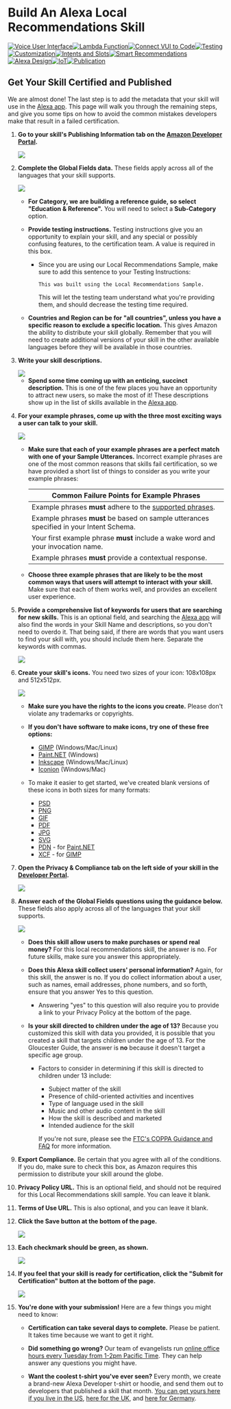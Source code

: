 # Build An Alexa Local Recommendations Skill
[![Voice User Interface](https://m.media-amazon.com/images/G/01/mobile-apps/dex/alexa/alexa-skills-kit/tutorials/navigation/1-off._TTH_.png)](/step-by-step/1-voice-user-interface.md)[![Lambda Function](https://m.media-amazon.com/images/G/01/mobile-apps/dex/alexa/alexa-skills-kit/tutorials/navigation/2-off._TTH_.png)](/step-by-step/2-lambda-function.md)[![Connect VUI to Code](https://m.media-amazon.com/images/G/01/mobile-apps/dex/alexa/alexa-skills-kit/tutorials/navigation/3-off._TTH_.png)](/step-by-step/3-connect-vui-to-code.md)[![Testing](https://m.media-amazon.com/images/G/01/mobile-apps/dex/alexa/alexa-skills-kit/tutorials/navigation/4-off._TTH_.png)](/step-by-step/4-testing.md)[![Customization](https://m.media-amazon.com/images/G/01/mobile-apps/dex/alexa/alexa-skills-kit/tutorials/navigation/5-off._TTH_.png)](/step-by-step/5-customization.md)[![Intents and Slots](https://m.media-amazon.com/images/G/01/mobile-apps/dex/alexa/alexa-skills-kit/tutorials/navigation/5-off._TTH_.png)](/step-by-step/6-intents-slots.md)[![Smart Recommendations](https://m.media-amazon.com/images/G/01/mobile-apps/dex/alexa/alexa-skills-kit/tutorials/navigation/5-off._TTH_.png)](/step-by-step/7-smart-recommendations.md)[![Alexa Design](https://m.media-amazon.com/images/G/01/mobile-apps/dex/alexa/alexa-skills-kit/tutorials/navigation/5-off._TTH_.png)](/step-by-step/8-alexa-design.md)[![IoT](https://m.media-amazon.com/images/G/01/mobile-apps/dex/alexa/alexa-skills-kit/tutorials/navigation/5-off._TTH_.png)](/step-by-step/9-alexa-iot.md)[![Publication](https://m.media-amazon.com/images/G/01/mobile-apps/dex/alexa/alexa-skills-kit/tutorials/navigation/6-off._TTH_.png)](/step-by-step/10-publication.md)

<!--<a href="../step-by-step/1-voice-user-interface.md"><img src="https://m.media-amazon.com/images/G/01/mobile-apps/dex/alexa/alexa-skills-kit/tutorials/navigation/1-locked._TTH_.png" /></a><a href="../step-by-step/2-lambda-function.md"><img src="https://m.media-amazon.com/images/G/01/mobile-apps/dex/alexa/alexa-skills-kit/tutorials/navigation/2-locked._TTH_.png" /></a><a href="../step-by-step/3-connect-vui-to-code.md"><img src="https://m.media-amazon.com/images/G/01/mobile-apps/dex/alexa/alexa-skills-kit/tutorials/navigation/3-locked._TTH_.png" /></a><a href="../step-by-step/4-testing.md"><img src="https://m.media-amazon.com/images/G/01/mobile-apps/dex/alexa/alexa-skills-kit/tutorials/navigation/4-locked._TTH_.png" /></a><a href="../step-by-step/5-customization.md"><img src="https://m.media-amazon.com/images/G/01/mobile-apps/dex/alexa/alexa-skills-kit/tutorials/navigation/5-locked._TTH_.png" /></a><a href="../step-by-step/10-publication.md"><img src="https://m.media-amazon.com/images/G/01/mobile-apps/dex/alexa/alexa-skills-kit/tutorials/navigation/6-on._TTH_.png" /></a>-->

## Get Your Skill Certified and Published

We are almost done!  The last step is to add the metadata that your skill will use in the [Alexa app](http://amazon.com/skills).  This page will walk you through the remaining steps, and give you some tips on how to avoid the common mistakes developers make that result in a failed certification.

1.  **Go to your skill's Publishing Information tab on the [Amazon Developer Portal](https://developer.amazon.com/edw/home.html#/skills/list).**

    <img src="https://m.media-amazon.com/images/G/01/mobile-apps/dex/alexa/alexa-skills-kit/tutorials/quiz-game/6-1-publishing-information._TTH_.png" />

2.  **Complete the Global Fields data.**  These fields apply across all of the languages that your skill supports.

    <img src="https://m.media-amazon.com/images/G/01/mobile-apps/dex/alexa/alexa-skills-kit/tutorials/quiz-game/6-2-global-fields._TTH_.png" />

    *  **For Category, we are building a reference guide, so select "Education & Reference".**  You will need to select a **Sub-Category** option.

    *  **Provide testing instructions.** Testing instructions give you an opportunity to explain your skill, and any special or possibly confusing features, to the certification team.  A value is required in this box.

        *  Since you are using our Local Recommendations Sample, make sure to add this sentence to your Testing Instructions:

           ```
           This was built using the Local Recommendations Sample.
           ```

           This will let the testing team understand what you're providing them, and should decrease the testing time required.        

    *  **Countries and Region can be for "all countries", unless you have a specific reason to exclude a specific location.**  This gives Amazon the ability to distribute your skill globally. Remember that you will need to create additional versions of your skill in the other available languages before they will be available in those countries.

3.  **Write your skill descriptions.**

    <img src="https://m.media-amazon.com/images/G/01/mobile-apps/dex/alexa/alexa-skills-kit/tutorials/quiz-game/6-3-descriptions._TTH_.png" />

    *  **Spend some time coming up with an enticing, succinct description.**  This is one of the few places you have an opportunity to attract new users, so make the most of it!  These descriptions show up in the list of skills available in the [Alexa app](http://alexa.amazon.com/spa/index.html#skills).

4.  **For your example phrases, come up with the three most exciting ways a user can talk to your skill.**

    <img src="https://m.media-amazon.com/images/G/01/mobile-apps/dex/alexa/alexa-skills-kit/tutorials/quiz-game/6-4-example-phrases._TTH_.png" />

    *  **Make sure that each of your example phrases are a perfect match with one of your Sample Utterances.**  Incorrect example phrases are one of the most common reasons that skills fail certification, so we have provided a short list of things to consider as you write your example phrases:

       | Common Failure Points for Example Phrases |
       | ----------------------------------------- |
       | Example phrases **must** adhere to the [supported phrases](https://developer.amazon.com/public/solutions/alexa/alexa-skills-kit/docs/supported-phrases-to-begin-a-conversation). |
       | Example phrases **must** be based on sample utterances specified in your Intent Schema. |
       | Your first example phrase **must** include a wake word and your invocation name. |
       | Example phrases **must** provide a contextual response. |

    *  **Choose three example phrases that are likely to be the most common ways that users will attempt to interact with your skill.**  Make sure that each of them works well, and provides an excellent user experience.

5.  **Provide a comprehensive list of keywords for users that are searching for new skills.**  This is an optional field, and searching the [Alexa app](http://alexa.amazon.com) will also find the words in your Skill Name and descriptions, so you don't need to overdo it.  That being said, if there are words that you want users to find your skill with, you should include them here.  Separate the keywords with commas.

    <img src="https://m.media-amazon.com/images/G/01/mobile-apps/dex/alexa/alexa-skills-kit/tutorials/quiz-game/6-5-keywords._TTH_.png" />

6.  **Create your skill's icons.**  You need two sizes of your icon: 108x108px and 512x512px.

    <img src="https://m.media-amazon.com/images/G/01/mobile-apps/dex/alexa/alexa-skills-kit/tutorials/quiz-game/6-6-icons._TTH_.png" />

    *  **Make sure you have the rights to the icons you create.** Please don't violate any trademarks or copyrights.
    *  **If you don't have software to make icons, try one of these free options:**

       *  [GIMP](https://www.gimp.org/) (Windows/Mac/Linux)
       *  [Paint.NET](http://www.getpaint.net/index.html) (Windows)
       *  [Inkscape](http://inkscape.org) (Windows/Mac/Linux)
       *  [Iconion](http://iconion.com/) (Windows/Mac)

    *  To make it easier to get started, we've created blank versions of these icons in both sizes for many formats:

       *  [PSD](https://m.media-amazon.com/images/G/01/mobile-apps/dex/alexa/alexa-skills-kit/tutorials/general/icon-templates/psd._TTH_.zip)
       *  [PNG](https://m.media-amazon.com/images/G/01/mobile-apps/dex/alexa/alexa-skills-kit/tutorials/general/icon-templates/png._TTH_.zip)
       *  [GIF](https://m.media-amazon.com/images/G/01/mobile-apps/dex/alexa/alexa-skills-kit/tutorials/general/icon-templates/gif._TTH_.zip)
       *  [PDF](https://m.media-amazon.com/images/G/01/mobile-apps/dex/alexa/alexa-skills-kit/tutorials/general/icon-templates/pdf._TTH_.zip)
       *  [JPG](https://m.media-amazon.com/images/G/01/mobile-apps/dex/alexa/alexa-skills-kit/tutorials/general/icon-templates/jpg._TTH_.zip)
       *  [SVG](https://m.media-amazon.com/images/G/01/mobile-apps/dex/alexa/alexa-skills-kit/tutorials/general/icon-templates/svg._TTH_.zip)
       *  [PDN](https://m.media-amazon.com/images/G/01/mobile-apps/dex/alexa/alexa-skills-kit/tutorials/general/icon-templates/pdn._TTH_.zip) - for [Paint.NET](http://www.getpaint.net/index.html)
       *  [XCF](https://m.media-amazon.com/images/G/01/mobile-apps/dex/alexa/alexa-skills-kit/tutorials/general/icon-templates/xcf._TTH_.zip) - for [GIMP](https://www.gimp.org/)

7.  **Open the Privacy & Compliance tab on the left side of your skill in the [Developer Portal](https://developer.amazon.com/edw/home.html#/skills/list).**

    <img src="https://m.media-amazon.com/images/G/01/mobile-apps/dex/alexa/alexa-skills-kit/tutorials/quiz-game/6-7-privacy-and-compliance._TTH_.png"/>

8.  **Answer each of the Global Fields questions using the guidance below.**  These fields also apply across all of the languages that your skill supports.

    <img src="https://m.media-amazon.com/images/G/01/mobile-apps/dex/alexa/alexa-skills-kit/tutorials/quiz-game/6-8-global-fields._TTH_.png"/>

    *  **Does this skill allow users to make purchases or spend real money?** For this local recommendations skill, the answer is no.  For future skills, make sure you answer this appropriately.

    *  **Does this Alexa skill collect users' personal information?** Again, for this skill, the answer is no.  If you do collect information about a user, such as names, email addresses, phone numbers, and so forth, ensure that you answer Yes to this question.
        *  Answering "yes" to this question will also require you to provide a link to your Privacy Policy at the bottom of the page.

    *  **Is your skill directed to children under the age of 13?** Because you customized this skill with data you provided, it is possible that you created a skill that targets children under the age of 13.  For the Gloucester Guide, the answer is **no** because it doesn't target a specific age group.
        * Factors to consider in determining if this skill is directed to children under 13 include:
            * Subject matter of the skill
            * Presence of child-oriented activities and incentives
            * Type of language used in the skill
            * Music and other audio content in the skill
            * How the skill is described and marketed
            * Intended audience for the skill

            If you're not sure, please see the [FTC's COPPA Guidance and FAQ](https://www.ftc.gov/tips-advice/business-center/guidance/complying-coppa-frequently-asked-questions) for more information.

9.  **Export Compliance.** Be certain that you agree with all of the conditions.  If you do, make sure to check this box, as Amazon requires this permission to distribute your skill around the globe.  

10. **Privacy Policy URL.** This is an optional field, and should not be required for this Local Recommendations skill sample.  You can leave it blank.

11. **Terms of Use URL.** This is also optional, and you can leave it blank.

12. **Click the Save button at the bottom of the page.**

    <img src="https://m.media-amazon.com/images/G/01/mobile-apps/dex/alexa/alexa-skills-kit/tutorials/quiz-game/6-12-save-button._TTH_.png"/>

13. **Each checkmark should be green, as shown.**

    <img src="https://m.media-amazon.com/images/G/01/mobile-apps/dex/alexa/alexa-skills-kit/tutorials/quiz-game/6-13-all-six-checkmarks._TTH_.png"/>

14. **If you feel that your skill is ready for certification, click the "Submit for Certification" button at the bottom of the page.**

    <img src="https://m.media-amazon.com/images/G/01/mobile-apps/dex/alexa/alexa-skills-kit/tutorials/quiz-game/6-14-submit-for-certification._TTH_.png"/>

15. **You're done with your submission!**  Here are a few things you might need to know:

    *  **Certification can take several days to complete.** Please be patient.  It takes time because we want to get it right.

    *  **Did something go wrong?** Our team of evangelists run [online office hours every Tuesday from 1-2pm Pacific Time](https://attendee.gotowebinar.com/rt/8389200425172113931).  They can help answer any questions you might have.

    *  **Want the coolest t-shirt you've ever seen?** Every month, we create a brand-new Alexa Developer t-shirt or hoodie, and send them out to developers that published a skill that month.  [You can get yours here if you live in the US](https://developer.amazon.com/alexa-skills-kit/alexa-developer-skill-promotion), [here for the UK](https://developer.amazon.com/en-gb/alexa-skills-kit/alexa-developer-skill-promotion), and [here for Germany](https://developer.amazon.com/de-de/alexa-skills-kit/alexa-developer-skill-promotion).

<img height="1" width="1" src="https://www.facebook.com/tr?id=1847448698846169&ev=PageView&noscript=1"/>
